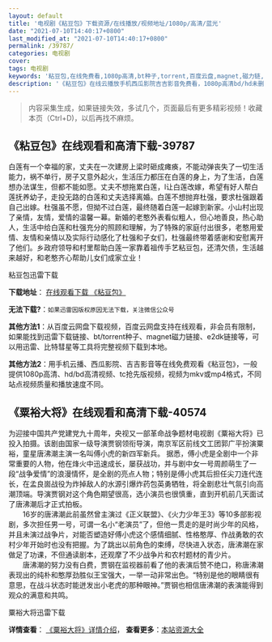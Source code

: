 ```yaml
---
layout: default
title: '电视剧《粘豆包》下载资源/在线播放/视频地址/1080p/高清/蓝光'
date: "2021-07-10T14:40:17+0800"
last_modified_at: "2021-07-10T14:40:17+0800"
permalink: /39787/
categories: 电视剧
cover:
tags: 电视剧
keywords: '粘豆包,在线免费看,1080p高清,bt种子,torrent,百度云盘,magnet,磁力链,迅雷下载资源'
description: '《粘豆包》在线云播放手机西瓜影院吉吉影音免费看，1080p高清bd/hd未删减完整版和tc抢先枪版，mkv/mp4格式，附带bt/torrent种子、magnet/磁力链、百度云盘、网盘资源迅雷下载链接'
---
```


>内容采集生成，如果链接失效，多试几个，页面最后有更多精彩视频！收藏本页（Ctrl+D)，以后再找不麻烦。


## 《粘豆包》在线观看和高清下载-39787

白莲有一个幸福的家，丈夫在一次建房上梁时砸成瘫痪，不能动弹丧失了一切生活能力，祸不单行，房子又意外起火，生活压力都压在白莲的身上，为了生活，白莲想办法谋生，但都不能如愿。丈夫不想拖累白莲，l让白莲改嫁，希望有好人帮白莲抚养幼子，走投无路的白莲和丈夫选择离婚。白莲不想抛弃杜强，要求杜强跟着自己出嫁。杜强虽不愿，但拗不过白莲，最终随着白莲一起嫁到新家。小山村出现了亲情，友情，爱情的温馨一幕。新婚的老憨外表看似粗人，但心地善良，热心助人，生活中给白莲和杜强充分的照顾和理解，为了特殊的家庭付出很多，老憨用爱情、友情和亲情以及实际行动感化了杜强和子女们，杜强最终带着感谢和安慰离开了他们。乡政府领导和村里帮助白莲一家靠着祖传手艺粘豆包，还清欠债，生活越来越好，和老憨齐心帮助儿女们成家立业！


粘豆包迅雷下载

**下载地址**： [在线观看下载 《粘豆包》](https://www.993dy.com//vod-detail-id-12495.html) 


**无法下载?**：`如果迅雷因版权原因无法下载，关注微信公众号 `

**其他方法1**：从百度云网盘下载视频，百度云网盘支持在线观看，非会员有限制，如果能找到迅雷下载链接、bt/torrent种子、magnet磁力链接、e2dk链接等，可以用迅雷、比特彗星等工具将完整视频下载到本地。

**其他方法2**：用手机云播、西瓜影院、吉吉影音等在线免费观看《粘豆包》，一般提供1080p高清、hd/bd高清视频、tc抢先版视频，视频为mkv或mp4格式，不同站点视频质量和播放速度不同。


## 《粟裕大将》在线观看和高清下载-40574

为迎接中国共产党建党九十周年，央视又一部革命战争题材电视剧《粟裕大将》已投入拍摄。该剧由国家一级导演贾钢领衔导演，南京军区前线文工团郭广平扮演粟裕，童星唐沸潮主演一名叫傅小虎的新四军新兵。 据悉，傅小虎是全剧中一个非常重要的人物，他在烽火中迅速成长，屡获战功，并与剧中女一号周颜萌生了一段&ldquo;战争爱情”的浪漫情怀，是全剧的亮点人物；特别是傅小虎其后担任尖刀连代连长，在孟良崮战役为炸掉敌人的水源引爆炸药包英勇牺牲，将全剧悲壮气氛引向高潮顶端。导演贾钢对这个角色期望很高，选小演员也很慎重，直到开机前几天面试了唐沸潮后才正式拍板。<br />　　16岁的唐沸潮此前虽然曾主演过《正义联盟》、《火力少年王3》等10多部影视剧，多次担任男一号，可谓一名小“老演员&rdquo;了，但他一贯走的是时尚少年的风格，并且未演过战争片，对能否塑造好傅小虎这个感情细腻、性格憨厚、作战勇敢的农村少年开始时也没有把握。为了跳出以前角色的束缚，尽快进入状态，唐沸潮在家做足了功课，不但通读剧本，还观摩了不少战争片和农村题材的青少片。<br />　　唐沸潮的努力没有白费，贾钢在监视器前看了他的表演后赞不绝口，称唐沸潮表现出的纯朴和憨厚劲胜似王宝强大，一举一动非常出色。&ldquo;特别是他的眼睛很有意思，在战斗状态时能迸发出小老虎的那种眼神。&rdquo;贾钢也相信唐沸潮的表演能得到观众的满意和共鸣。


粟裕大将迅雷下载

**详情查看**： [《粟裕大将》详情介绍](/movie/40574/)， **查看更多**：[本站资源大全](/movie/t/all/)

